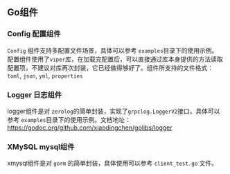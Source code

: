 ## Go组件
### Config 配置组件
`Config` 组件支持多配置文件场景，具体可以参考 `examples`目录下的使用示例。
配置组件使用了`viper`库，在加载完配置后，可以直接通过库本身提供的方法读取配置项，不建议对库再次封装，它已经做得够好了。组件所支持的文件格式：`toml`, `json`, `yml`, `properties`

### Logger 日志组件
logger组件是对 `zerolog`的简单封装，实现了`grpclog.LoggerV2`接口。具体可以参考 `examples`目录下的使用示例。文档地址：https://godoc.org/github.com/xiaodingchen/golibs/logger

### XMySQL mysql组件
xmysql组件是对 `gorm` 的简单封装，具体使用可以参考 `client_test.go` 文件。